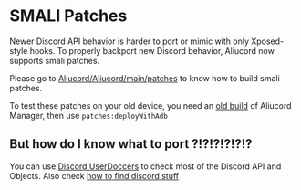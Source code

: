# SMALI Patches

Newer Discord API behavior is harder to port or mimic with only Xposed-style hooks. To properly backport new Discord behavior, Aliucord now supports smali patches.

Please go to [Aliucord/Aliucord/main/patches](https://github.com/Aliucord/Aliucord/tree/main/patches) to know how to build smali patches.

To test these patches on your old device, you need an [old build](https://discord.com/channels/811255666990907402/811261478875299840/1428792362603380887) of Aliucord Manager, then use `patches:deployWithAdb`

## But how do I know what to port ?!?!?!?!?!?

You can use [Discord UserDoccers](https://docs.discord.food) to check most of the Discord API and Objects. Also check [how to find discord stuff](6_finding_discord_stuff.md)
